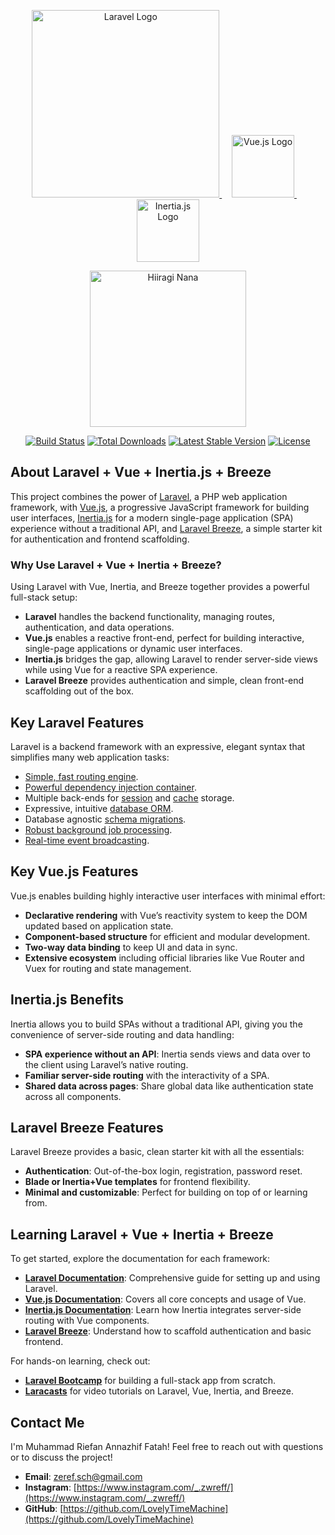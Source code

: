 <p align="center">
  <a href="https://laravel.com" target="_blank">
    <img src="https://raw.githubusercontent.com/laravel/art/master/logo-lockup/5%20SVG/2%20CMYK/1%20Full%20Color/laravel-logolockup-cmyk-red.svg" width="300" alt="Laravel Logo">
  </a>
  &nbsp;&nbsp;&nbsp;
  <a href="https://vuejs.org" target="_blank">
    <img src="https://vuejs.org/images/logo.png" width="100" alt="Vue.js Logo">
  </a>
  &nbsp;&nbsp;&nbsp;
  <a href="https://inertiajs.com" target="_blank">
    <img src="https://pbs.twimg.com/profile_images/1157690996823592960/TaroSwnp_400x400.jpg" width="100" alt="Inertia.js Logo">
  </a>
      
</p>
<p align="center">
  <img src="https://static.wikia.nocookie.net/villains/images/f/f0/Nana_Hiiragianime12.jpg/revision/latest/scale-to-width-down/1000?cb=20230815001650" width="250" alt="Hiiragi Nana">
</p>

<p align="center">
  <a href="https://github.com/laravel/framework/actions"><img src="https://github.com/laravel/framework/workflows/tests/badge.svg" alt="Build Status"></a>
  <a href="https://packagist.org/packages/laravel/framework"><img src="https://img.shields.io/packagist/dt/laravel/framework" alt="Total Downloads"></a>
  <a href="https://packagist.org/packages/laravel/framework"><img src="https://img.shields.io/packagist/v/laravel/framework" alt="Latest Stable Version"></a>
  <a href="https://packagist.org/packages/laravel/framework"><img src="https://img.shields.io/packagist/l/laravel/framework" alt="License"></a>
</p>

## About Laravel + Vue + Inertia.js + Breeze

This project combines the power of [Laravel](https://laravel.com), a PHP web application framework, with [Vue.js](https://vuejs.org/), a progressive JavaScript framework for building user interfaces, [Inertia.js](https://inertiajs.com/) for a modern single-page application (SPA) experience without a traditional API, and [Laravel Breeze](https://laravel.com/docs/8.x/starter-kits#breeze), a simple starter kit for authentication and frontend scaffolding.

### Why Use Laravel + Vue + Inertia + Breeze?

Using Laravel with Vue, Inertia, and Breeze together provides a powerful full-stack setup:

- **Laravel** handles the backend functionality, managing routes, authentication, and data operations.
- **Vue.js** enables a reactive front-end, perfect for building interactive, single-page applications or dynamic user interfaces.
- **Inertia.js** bridges the gap, allowing Laravel to render server-side views while using Vue for a reactive SPA experience.
- **Laravel Breeze** provides authentication and simple, clean front-end scaffolding out of the box.

## Key Laravel Features

Laravel is a backend framework with an expressive, elegant syntax that simplifies many web application tasks:

- [Simple, fast routing engine](https://laravel.com/docs/routing).
- [Powerful dependency injection container](https://laravel.com/docs/container).
- Multiple back-ends for [session](https://laravel.com/docs/session) and [cache](https://laravel.com/docs/cache) storage.
- Expressive, intuitive [database ORM](https://laravel.com/docs/eloquent).
- Database agnostic [schema migrations](https://laravel.com/docs/migrations).
- [Robust background job processing](https://laravel.com/docs/queues).
- [Real-time event broadcasting](https://laravel.com/docs/broadcasting).

## Key Vue.js Features

Vue.js enables building highly interactive user interfaces with minimal effort:

- **Declarative rendering** with Vue’s reactivity system to keep the DOM updated based on application state.
- **Component-based structure** for efficient and modular development.
- **Two-way data binding** to keep UI and data in sync.
- **Extensive ecosystem** including official libraries like Vue Router and Vuex for routing and state management.

## Inertia.js Benefits

Inertia allows you to build SPAs without a traditional API, giving you the convenience of server-side routing and data handling:

- **SPA experience without an API**: Inertia sends views and data over to the client using Laravel’s native routing.
- **Familiar server-side routing** with the interactivity of a SPA.
- **Shared data across pages**: Share global data like authentication state across all components.

## Laravel Breeze Features

Laravel Breeze provides a basic, clean starter kit with all the essentials:

- **Authentication**: Out-of-the-box login, registration, password reset.
- **Blade or Inertia+Vue templates** for frontend flexibility.
- **Minimal and customizable**: Perfect for building on top of or learning from.

## Learning Laravel + Vue + Inertia + Breeze

To get started, explore the documentation for each framework:

- **[Laravel Documentation](https://laravel.com/docs)**: Comprehensive guide for setting up and using Laravel.
- **[Vue.js Documentation](https://vuejs.org/guide/)**: Covers all core concepts and usage of Vue.
- **[Inertia.js Documentation](https://inertiajs.com/)**: Learn how Inertia integrates server-side routing with Vue components.
- **[Laravel Breeze](https://laravel.com/docs/starter-kits#breeze)**: Understand how to scaffold authentication and basic frontend.

For hands-on learning, check out:

- **[Laravel Bootcamp](https://bootcamp.laravel.com)** for building a full-stack app from scratch.
- **[Laracasts](https://laracasts.com)** for video tutorials on Laravel, Vue, Inertia, and Breeze.

## Contact Me

I'm Muhammad Riefan Annazhif Fatah! Feel free to reach out with questions or to discuss the project!

- **Email**: [zeref.sch@gmail.com](mailto:zeref.sch@gmail.com)
- **Instagram**: [https://www.instagram.com/_.zwreff/](https://www.instagram.com/_.zwreff/)
- **GitHub**: [https://github.com/LovelyTimeMachine](https://github.com/LovelyTimeMachine)
